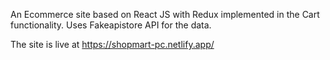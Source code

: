 An Ecommerce site based on React JS with Redux implemented in the Cart functionality. Uses Fakeapistore API for the data.

The site is live at https://shopmart-pc.netlify.app/
